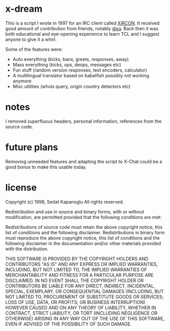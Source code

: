 x-dream
=======

This is a script I wrote in 1997 for an IRC client called [XiRCON][2]. It received good amount of contribution 
from friends, notably [disq][1]. Back then it was both educational and eye-opening experience to learn 
TCL and I suggest anyone to give it a whirl.

Some of the features were:

- Auto everything (kicks, bans, greets, responses, away)
- Mass everything (kicks, ops, deops, messages etc)
- Fun stuff (random version responses, text encoders, calculator)
- A multilingual translator based on babelfish possibly not working anymore
- Misc utilities (whois query, origin country detectors etc)

notes
=====

I removed superfluous headers, personal information, references from 
the source code. 

future plans
============

Removing unneeded features and adapting the script to X-Chat could be 
a good bonus to make this usable today.

license
=======

Copyright (c) 1998, Sedat Kapanoglu
All rights reserved.

Redistribution and use in source and binary forms, with or without modification, 
are permitted provided that the following conditions are met:

Redistributions of source code must retain the above copyright notice, 
this list of conditions and the following disclaimer. Redistributions in binary 
form must reproduce the above copyright notice, this list of conditions and 
the following disclaimer in the documentation and/or other materials 
provided with the distribution.

THIS SOFTWARE IS PROVIDED BY THE COPYRIGHT HOLDERS AND CONTRIBUTORS "AS IS" 
AND ANY EXPRESS OR IMPLIED WARRANTIES, INCLUDING, BUT NOT LIMITED TO, THE 
IMPLIED WARRANTIES OF MERCHANTABILITY AND FITNESS FOR A PARTICULAR PURPOSE 
ARE DISCLAIMED. IN NO EVENT SHALL THE COPYRIGHT HOLDER OR CONTRIBUTORS BE 
LIABLE FOR ANY DIRECT, INDIRECT, INCIDENTAL, SPECIAL, EXEMPLARY, OR 
CONSEQUENTIAL DAMAGES (INCLUDING, BUT NOT LIMITED TO, PROCUREMENT OF SUBSTITUTE 
GOODS OR SERVICES; LOSS OF USE, DATA, OR PROFITS; OR BUSINESS INTERRUPTION) 
HOWEVER CAUSED AND ON ANY THEORY OF LIABILITY, WHETHER IN CONTRACT, STRICT 
LIABILITY, OR TORT (INCLUDING NEGLIGENCE OR OTHERWISE) ARISING IN ANY WAY OUT 
OF THE USE OF THIS SOFTWARE, EVEN IF ADVISED OF THE POSSIBILITY OF SUCH DAMAGE.

[1]: http://github.com/disq
[2]: https://en.wikipedia.org/wiki/User:Tothwolf/XiRCON
